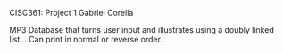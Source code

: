 CISC361: Project 1 
Gabriel Corella

MP3 Database that turns user input and illustrates using a doubly linked list...
Can print in normal or reverse order.

